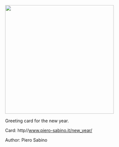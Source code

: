 <img src='https://i.ibb.co/jzXnXgQ/New-Year01.png' width='350px' height='350px'>

Greeting card for the new year.

Card: http//www.piero-sabino.it/new_year/

Author: Piero Sabino